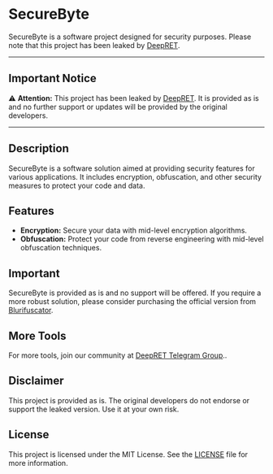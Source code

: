 # SecureByte

SecureByte is a software project designed for security purposes. Please note that this project has been leaked by [DeepRET](https://t.me/DeepRET/91/239).

---

## Important Notice

⚠️ **Attention:** This project has been leaked by [DeepRET](https://t.me/DeepRET/91/239). It is provided as is and no further support or updates will be provided by the original developers.

---

## Description

SecureByte is a software solution aimed at providing security features for various applications. It includes encryption, obfuscation, and other security measures to protect your code and data.

## Features

- **Encryption:** Secure your data with mid-level encryption algorithms.
- **Obfuscation:** Protect your code from reverse engineering with mid-level obfuscation techniques.

## Important

SecureByte is provided as is and no support will be offered. If you require a more robust solution, please consider purchasing the official version from [Blurifuscator](https://t.me/DeepRET/29/439).

## More Tools

For more tools, join our community at [DeepRET Telegram Group](https://t.me/DeepRET)..

## Disclaimer

This project is provided as is. The original developers do not endorse or support the leaked version. Use it at your own risk.

## License

This project is licensed under the MIT License. See the [LICENSE](LICENSE) file for more information.
